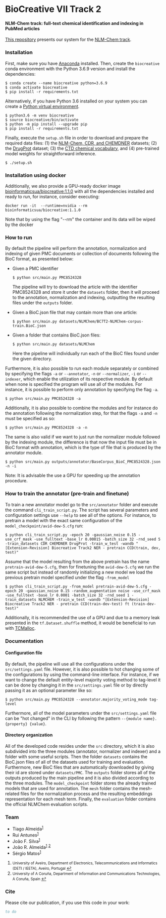 # BioCreative VII Track 2

#### NLM-Chem track: full-text chemical identification and indexing in PubMed articles

[This repository](https://github.com/bioinformatics-ua/biocreativeVII_track2) presents our system for the
[NLM-Chem track](https://biocreative.bioinformatics.udel.edu/tasks/biocreative-vii/track-2/).


### Installation

First, make sure you have [Anaconda](https://www.anaconda.com/products/individual) installed.
Then, create the `biocreative` conda environment with the Python 3.6.9 version and install the dependencies:

```
$ conda create --name biocreative python=3.6.9
$ conda activate biocreative
$ pip install -r requirements.txt
```

Alternatively, if you have Python 3.6 installed on your system you can create a [Python virtual environment](https://docs.python.org/3/library/venv.html).

```
$ python3.6 -m venv biocreative
$ source biocreative/bin/activate
$ python -m pip install --upgrade pip
$ pip install -r requirements.txt
```

Finally, execute the `setup.sh` file in order to download and prepare the required data files: (1) the [NLM-Chem, CDR, and CHEMDNER](https://ftp.ncbi.nlm.nih.gov/pub/lu/BC7-NLM-Chem-track/) datasets; (2) the [DrugProt](https://doi.org/10.5281/zenodo.5119892) dataset; (3) the [CTD chemical vocabulary](http://ctdbase.org/downloads/#allchems), and (4) pre-trained model weights for straightforward inference.

```
$ ./setup.sh
```

### Installation using docker

Additionally, we also provide a GPU-ready docker image [bioinformaticsua/biocreative:1.1.0](https://hub.docker.com/r/bioinformaticsua/biocreative) with all the dependencies installed and ready to run, for instance, consider executing:

```
docker run -it  --runtime=nvidia --rm bioinformaticsua/biocreative:1.1.0
```

Note that by using the flag "--rm" the container and its data will be wiped by the docker

### How to run 

By default the pipeline will perform the annotation, normalization and indexing of given PMC documents or collection of documents following the BioC format, as presented below:

- Given a PMC identifier
	```
	$ python src/main.py PMC8524328
	```
	The pipeline will try to download the article with the identifier PMC8524328 and store it under the `datasets` folder, then it will proceed to the annotation, normalization and indexing, outputting the resulting files under the `outputs` folder.


- Given a BioC.json file that may contain more than one article:
	```
	$ python src/main.py datasets/NLMChem/BC7T2-NLMChem-corpus-train.BioC.json
	```
- Given a folder that contains BioC.json files:
	```
	$ python src/main.py datasets/NLMChem
	```
	Here the pipeline will individually run each of the BioC files found under the given directory.

Furthermore, it is also possible to run each module separately or combined by specifying the flags `-a`  or `--annotator`, `-n`  or `--normalizer`, `-i`  or `--indexer`, which enable the utilization of its respective module. By default when none is specified the program will use all of the modules. For instance, it is possible to perform only annotation by specifying the flag `-a`.  

```
$ python src/main.py PMC8524328 -a
```
    
Additionally, it is also possible to combine the modules and for instance do the annotation following the normalization step, for that the flags `-a` and `-n` must be specified as so:

```
$ python src/main.py PMC8524328 -a -n
```

The same is also valid if we want to just run the normalizer module followed by the indexing module, the difference is that now the input file must be in BioC format with annotation, which is the type of file that is produced by the annotator module.

```
$ python src/main.py outputs/annotator/BaseCorpus_BioC_PMC8524328.json -n -i
```

Note: It is advisable the use a GPU for speeding up the annotation procedure.

### How to train the annotator (pre-train and finetune)

To train a new annotator model go to the `src/annotator` folder and execute the command `cli_train_script.py`. The script has several parameters and configuration settings use `--help` to see all of the options. For instance, to pretrain a model with the exact same configuration of the `model_checkpoint/avid-dew-5.cfg` run:

```
$ python cli_train_script.py -epoch 20 -gaussian_noise 0.15 -use_crf_mask -use_fulltext -base_lr 0.00015 -batch_size 32 -rnd_seed 5 -train_datasets CDR CHEMDNER DrugProt -train_w_test -wandb "[Extension-Revision] Biocreative Track2 NER - pretrain CCD(train, dev, test)"
```

Assume that the model resulting from the above pretrain has the name `pretrain-avid-dew-5.cfg`, then for finetuning the `avid-dew-5.cfg` we run the same script but instead of randomly initializing a new model we load the previous pretrain model specified under the flag `-from_model`

```
$ python cli_train_script.py -from_model pretrain-avid-dew-5.cfg -epoch 20 -gaussian_noise 0.15 -random_augmentation noise -use_crf_mask -use_fulltext -base_lr 0.0001 -batch_size 32 -rnd_seed 1 -train_datasets NLMCHEM -train_w_test -wandb "[Extension-Revision] Biocreative Track2 NER - pretrain CCD(train-dev-test) ft (train-dev-test)"
```

Additionally, it is recommended the use of a GPU and due to a memory leak presented in the `tf.Dataset.shuffle` method, it would be beneficial to run with [TCMalloc](https://google.github.io/tcmalloc/overview.html).

### Documentation

#### Configuration file

By default, the pipeline will use all the configurations under the `src/settings.yaml` file. However, it is also possible to hot changing some of the configurations by using the command-line interface. For instance, if we want to change the default entity-level majority voting method to tag-level it can be done by changing it in the `src/settings.yaml` file or by directly passing it as an optional parameter like so:

```
$ python src/main.py PMC8524328 --annotator.majority_voting_mode tag-level
```
    
Furthermore, all of the model parameters under the `src/settings.yaml` file can be "hot changed" in the CLI by following the pattern `--{module name}.{property} {value}`.

#### Directory organization

All of the developed code resides under the `src` directory, which it is also subdivided into the three modules (annotator, normalizer and indexer) and a folder with some useful scripts. Then the folder `datasets` contains the BioC.json files of all of the datasets used for training and evaluation. Furthermore, new BioC files that are automatically downloaded by giving their id are stored under `datasets/PMC`. The `outputs` folder stores all of the outputs produced by the main pipeline and it is also divided according to the three modules. The `model_checkpoint` folder stores the already trained models that are used for annotation. The `mesh` folder contains the mesh-related files for the normalization process and the resulting embeddings representation for each mesh term. Finally, the `evaluation` folder contains the official NLMChem evaluation scripts.


### Team
  * Tiago Almeida<sup id="a1">[1](#f1)</sup>
  * Rui Antunes<sup id="a1">[1](#f1)</sup>
  * João F. Silva<sup id="a1">[1](#f1)</sup>
  * João R. Almeida<sup id="a1">[1](#f1)</sup> <sup id="a2">[2](#f2)</sup>
  * Sérgio Matos<sup id="a1">[1](#f1)</sup>

1. <small id="f1"> University of Aveiro, Department of Electronics, Telecommunications and Informatics (DETI / IEETA), Aveiro, Portugal </small> [↩](#a1)
2. <small id="f2"> University of A Coruña, Department of Information and Communications Technologies, A Coruña, Spain </small> [↩](#a2)


### Cite

Please cite our publication, if you use this code in your work:

```bib
to do
```
